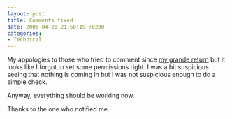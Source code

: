 ```yaml
---
layout: post
title: Comments fixed
date: 2006-04-20 21:50:19 +0200
categories:
- Technical
---
```

My appologies to those who tried to comment since <a href="http://www.rusiczki.net/blog/archives/2006/04/16/im_so_back">my grande return</a> but it looks like I forgot to set some permissions right. I was a bit suspicious seeing that nothing is coming in but I was not suspicious enough to do a simple check.

Anyway, everything should be working now.

Thanks to the one who notified me.
